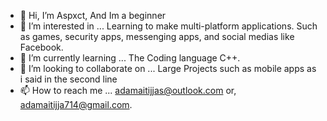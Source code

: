 - 👋 Hi, I’m Aspxct,  And Im a beginner
- 👀 I’m interested in ... Learning to make multi-platform applications. Such as games, security apps, messenging apps, and social medias like Facebook.
- 🌱 I’m currently learning ... The Coding language C++.
- 💞️ I’m looking to collaborate on ... Large Projects such as mobile apps as i said in the second line
- 📫 How to reach me ... adamaitijjas@outlook.com or, adamaitijja714@gmail.com.

<!---
AspxctGitHub/AspxctGitHub is a ✨ special ✨ repository because its `README.md` (this file) appears on your GitHub profile.
You can click the Preview link to take a look at your changes.
--->
